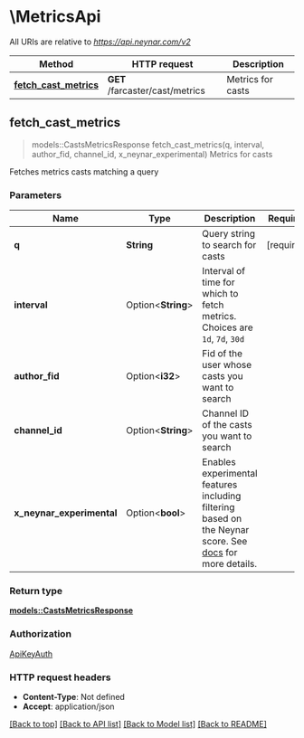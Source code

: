 # \MetricsApi

All URIs are relative to *https://api.neynar.com/v2*

Method | HTTP request | Description
------------- | ------------- | -------------
[**fetch_cast_metrics**](MetricsApi.md#fetch_cast_metrics) | **GET** /farcaster/cast/metrics | Metrics for casts



## fetch_cast_metrics

> models::CastsMetricsResponse fetch_cast_metrics(q, interval, author_fid, channel_id, x_neynar_experimental)
Metrics for casts

Fetches metrics casts matching a query

### Parameters


Name | Type | Description  | Required | Notes
------------- | ------------- | ------------- | ------------- | -------------
**q** | **String** | Query string to search for casts | [required] |
**interval** | Option<**String**> | Interval of time for which to fetch metrics. Choices are `1d`, `7d`, `30d` |  |
**author_fid** | Option<**i32**> | Fid of the user whose casts you want to search |  |
**channel_id** | Option<**String**> | Channel ID of the casts you want to search |  |
**x_neynar_experimental** | Option<**bool**> | Enables experimental features including filtering based on the Neynar score. See [docs](https://neynar.notion.site/Experimental-Features-1d2655195a8b80eb98b4d4ae7b76ae4a) for more details. |  |[default to false]

### Return type

[**models::CastsMetricsResponse**](CastsMetricsResponse.md)

### Authorization

[ApiKeyAuth](../README.md#ApiKeyAuth)

### HTTP request headers

- **Content-Type**: Not defined
- **Accept**: application/json

[[Back to top]](#) [[Back to API list]](../README.md#documentation-for-api-endpoints) [[Back to Model list]](../README.md#documentation-for-models) [[Back to README]](../README.md)


